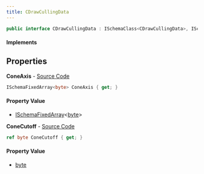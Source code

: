 ```yaml
---
title: CDrawCullingData
---
```


```csharp
public interface CDrawCullingData : ISchemaClass<CDrawCullingData>, ISchemaField, ISchemaClass, INativeHandle
```

#### Implements

## Properties

**ConeAxis** - [Source Code](https://github.com/swiftly-solution/swiftlys2/blob/master/managed/src/SwiftlyS2.Generated/Schemas/Interfaces/CDrawCullingData.cs#L16)

```csharp
ISchemaFixedArray<byte> ConeAxis { get; }
```

#### Property Value

- [ISchemaFixedArray](/docs/api/shared/schemas/ischemafixedarray-1)<[byte](https://learn.microsoft.com/dotnet/api/system.byte)>

**ConeCutoff** - [Source Code](https://github.com/swiftly-solution/swiftlys2/blob/master/managed/src/SwiftlyS2.Generated/Schemas/Interfaces/CDrawCullingData.cs#L18)

```csharp
ref byte ConeCutoff { get; }
```

#### Property Value

- [byte](https://learn.microsoft.com/dotnet/api/system.byte)

